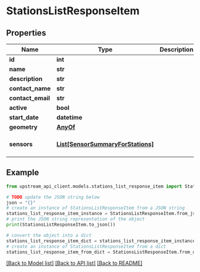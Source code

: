 # StationsListResponseItem


## Properties

Name | Type | Description | Notes
------------ | ------------- | ------------- | -------------
**id** | **int** |  | 
**name** | **str** |  | 
**description** | **str** |  | [optional] 
**contact_name** | **str** |  | [optional] 
**contact_email** | **str** |  | [optional] 
**active** | **bool** |  | [optional] 
**start_date** | **datetime** |  | 
**geometry** | [**AnyOf**](AnyOf.md) |  | [optional] 
**sensors** | [**List[SensorSummaryForStations]**](SensorSummaryForStations.md) |  | [optional] [default to []]

## Example

```python
from upstream_api_client.models.stations_list_response_item import StationsListResponseItem

# TODO update the JSON string below
json = "{}"
# create an instance of StationsListResponseItem from a JSON string
stations_list_response_item_instance = StationsListResponseItem.from_json(json)
# print the JSON string representation of the object
print(StationsListResponseItem.to_json())

# convert the object into a dict
stations_list_response_item_dict = stations_list_response_item_instance.to_dict()
# create an instance of StationsListResponseItem from a dict
stations_list_response_item_from_dict = StationsListResponseItem.from_dict(stations_list_response_item_dict)
```
[[Back to Model list]](../README.md#documentation-for-models) [[Back to API list]](../README.md#documentation-for-api-endpoints) [[Back to README]](../README.md)


